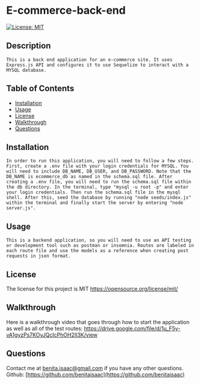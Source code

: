 # E-commerce-back-end
  [![License: MIT](https://img.shields.io/badge/License-MIT-yellow.svg)](https://opensource.org/licenses/MIT)

## Description 
    This is a back end application for an e-commerce site. It uses Express.js API and configures it to use Sequelize to interact with a MYSQL database. 
## Table of Contents
- [Installation](#installation)
- [Usage](#usage)
- [License](#license)
- [Walkthrough](#walkthrough)
- [Questions](#questions)
## Installation
    In order to run this application, you will need to follow a few steps. First, create a .env file with your login credentials for MYSQL. You will need to include DB_NAME, DB_USER, and DB_PASSWORD. Note that the DB_NAME is ecommerce_db as named in the schema.sql file. After creating a .env file, you will need to run the schema.sql file within the db directory. In the terminal, type "mysql -u root -p" and enter your login credentials. Then run the schema.sql file in the mysql shell. After this, seed the database by running "node seeds/index.js" within the terminal and finally start the server by entering "node server.js". 
## Usage
    This is a backend application, so you will need to use an API testing or development tool such as postman or insomnia. Routes are labeled in each route file and use the models as a reference when creating post requests in json format. 
## License
The license for this project is MIT
https://opensource.org/license/mit/

## Walkthrough 
Here is a walkthrough video that goes through how to start the application as well as all of the test routes: https://drive.google.com/file/d/1u_F5y-vA1gyzPs7KOyJQcIcPhOH2II3K/view 


## Questions
  Contact me at benita.isaac@gmail.com if you have any other questions. Github: 
[https://github.com/benitaisaac](https://github.com/benitaisaac)
    